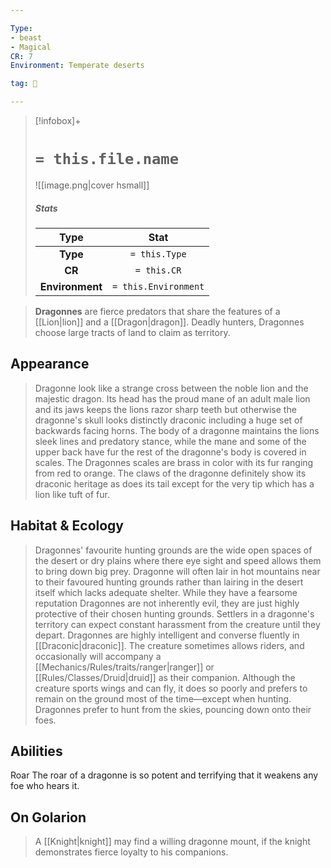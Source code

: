 ```yaml
---

Type:
- beast
- Magical
CR: 7
Environment: Temperate deserts

tag: 👹

---
```


> [!infobox]+
> #  `= this.file.name`
> ![[image.png|cover hsmall]]
> ##### Stats
> Type | Stat |
> :---:|:---:|
> **Type** | `= this.Type` |
> **CR** | `= this.CR` |
> **Environment** | `= this.Environment` |



> **Dragonnes** are fierce predators that share the features of a [[Lion|lion]] and a [[Dragon|dragon]]. Deadly hunters, Dragonnes choose large tracts of land to claim as territory.  



## Appearance

> Dragonne look like a strange cross between the noble lion and the majestic dragon. Its head has the proud mane of an adult male lion and its jaws keeps the lions razor sharp teeth but otherwise the dragonne's skull looks distinctly draconic including a huge set of backwards facing horns. The body of a dragonne maintains the lions sleek lines and predatory stance, while the mane and some of the upper back have fur the rest of the dragonne's body is covered in scales. The Dragonnes scales are brass in color with its fur ranging from red to orange. The claws of the dragonne definitely show its draconic heritage as does its tail except for the very tip which has a lion like tuft of fur. 


## Habitat & Ecology

> Dragonnes' favourite hunting grounds are the wide open spaces of the desert or dry plains where there eye sight and speed allows them to bring down big prey. Dragonne will often lair in hot mountains near to their favoured hunting grounds rather than lairing in the desert itself which lacks adequate shelter. While they have a fearsome reputation Dragonnes are not inherently evil, they are just highly protective of their chosen hunting grounds. Settlers in a dragonne's territory can expect constant harassment from the creature until they depart. Dragonnes are highly intelligent and converse fluently in [[Draconic|draconic]].  The creature sometimes allows riders, and occasionally will accompany a [[Mechanics/Rules/traits/ranger|ranger]] or [[Rules/Classes/Druid|druid]] as their companion.  Although the creature sports wings and can fly, it does so poorly and prefers to remain on the ground most of the time—except when hunting.  Dragonnes prefer to hunt from the skies, pouncing down onto their foes.


## Abilities

Roar
The roar of a dragonne is so potent and terrifying that it weakens any foe who hears it.

## On Golarion

> A [[Knight|knight]] may find a willing dragonne mount, if the knight demonstrates fierce loyalty to his companions.







